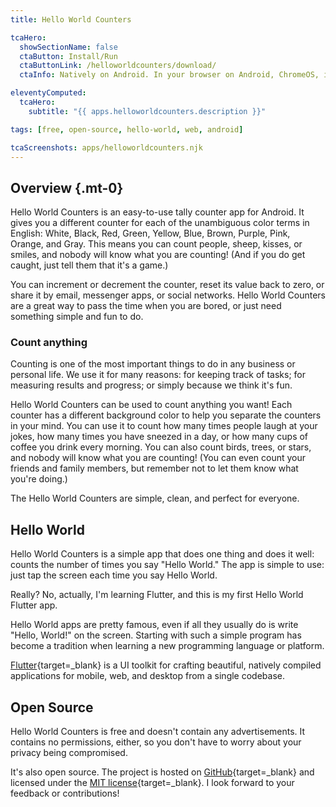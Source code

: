```yaml
---
title: Hello World Counters

tcaHero:
  showSectionName: false
  ctaButton: Install/Run
  ctaButtonLink: /helloworldcounters/download/
  ctaInfo: Natively on Android. In your browser on Android, ChromeOS, iOS, Linux, macOS, Windows, and more.

eleventyComputed:
  tcaHero:
    subtitle: "{{ apps.helloworldcounters.description }}"

tags: [free, open-source, hello-world, web, android]

tcaScreenshots: apps/helloworldcounters.njk
---
```


## Overview {.mt-0}

Hello World Counters is an easy-to-use tally counter app for Android. It gives you a different counter for each of the unambiguous color terms in English: White, Black, Red, Green, Yellow, Blue, Brown, Purple, Pink, Orange, and Gray. This means you can count people, sheep, kisses, or smiles, and nobody will know what you are counting! (And if you do get caught, just tell them that it's a game.)

You can increment or decrement the counter, reset its value back to zero, or share it by email, messenger apps, or social networks. Hello World Counters are a great way to pass the time when you are bored, or just need something simple and fun to do.

### Count anything

Counting is one of the most important things to do in any business or personal life. We use it for many reasons: for keeping track of tasks; for measuring results and progress; or simply because we think it's fun.

Hello World Counters can be used to count anything you want! Each counter has a different background color to help you separate the counters in your mind. You can use it to count how many times people laugh at your jokes, how many times you have sneezed in a day, or how many cups of coffee you drink every morning. You can also count birds, trees, or stars, and nobody will know what you are counting! (You can even count your friends and family members, but remember not to let them know what you're doing.)

The Hello World Counters are simple, clean, and perfect for everyone.

## Hello World

Hello World Counters is a simple app that does one thing and does it well: counts the number of times you say "Hello World." The app is simple to use: just tap the screen each time you say Hello World.

Really? No, actually, I'm learning Flutter, and this is my first Hello World Flutter app.

Hello World apps are pretty famous, even if all they usually do is write "Hello, World!" on the screen. Starting with such a simple program has become a tradition when learning a new programming language or platform.

[Flutter](https://flutter.dev/){target=_blank} is a UI toolkit for crafting beautiful, natively compiled applications for mobile, web, and desktop from a single codebase.

## Open Source

Hello World Counters is free and doesn't contain any advertisements. It contains no permissions, either, so you don't have to worry about your privacy being compromised.

It's also open source. The project is hosted on [GitHub](https://github.com/TechAurelian/hello_world_counters){target=_blank} and licensed under the [MIT license](https://github.com/TechAurelian/hello_world_counters/blob/main/LICENSE){target=_blank}. I look forward to your feedback or contributions!
